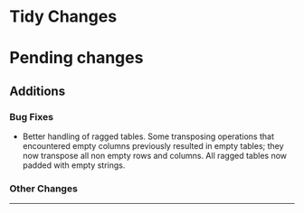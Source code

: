 # Tidy Changes

# Pending changes

## Additions

### Bug Fixes

- Better handling of ragged tables. Some transposing operations that encountered empty columns previously resulted in empty tables; they now transpose all non empty rows and columns. All ragged tables now padded with empty strings.

### Other Changes

---
